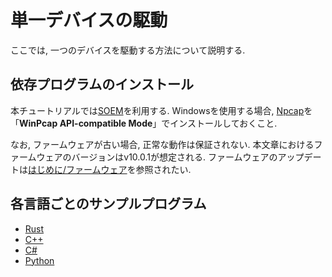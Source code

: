 # 単一デバイスの駆動

ここでは, 一つのデバイスを駆動する方法について説明する.

## 依存プログラムのインストール

本チュートリアルでは[SOEM](https://github.com/OpenEtherCATsociety/SOEM)を利用する.
Windowsを使用する場合, [Npcap](https://npcap.com/)を「**WinPcap API-compatible Mode**」でインストールしておくこと.

なお, ファームウェアが古い場合, 正常な動作は保証されない.
本文章におけるファームウェアのバージョンはv10.0.1が想定される.
ファームウェアのアップデートは[はじめに/ファームウェア](./getting_started/firmware.md)を参照されたい.

## 各言語ごとのサンプルプログラム

- [Rust](./tutorial/rust.md)
- [C++](./tutorial/cpp.md)
- [C#](./tutorial/cs.md)
- [Python](./tutorial/python.md)
